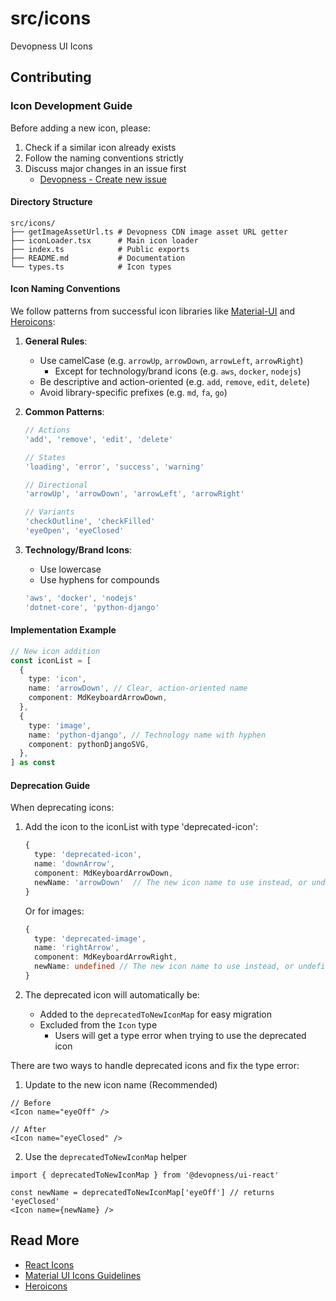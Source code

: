 # src/icons

Devopness UI Icons

## Contributing

### Icon Development Guide

Before adding a new icon, please:

1. Check if a similar icon already exists
2. Follow the naming conventions strictly
3. Discuss major changes in an issue first
   - [Devopness - Create new issue](https://github.com/devopness/devopness/issues/new/choose)

#### Directory Structure

```
src/icons/
├── getImageAssetUrl.ts # Devopness CDN image asset URL getter
├── iconLoader.tsx      # Main icon loader
├── index.ts            # Public exports
├── README.md           # Documentation
└── types.ts            # Icon types
```

#### Icon Naming Conventions

We follow patterns from successful icon libraries like [Material-UI](https://material.io/design/iconography/system-icons.html) and [Heroicons](https://heroicons.com/):

1. **General Rules**:

   - Use camelCase (e.g. `arrowUp`, `arrowDown`, `arrowLeft`, `arrowRight`)
     - Except for technology/brand icons (e.g. `aws`, `docker`, `nodejs`)
   - Be descriptive and action-oriented (e.g. `add`, `remove`, `edit`, `delete`)
   - Avoid library-specific prefixes (e.g. `md`, `fa`, `go`)

2. **Common Patterns**:

   ```typescript
   // Actions
   'add', 'remove', 'edit', 'delete'

   // States
   'loading', 'error', 'success', 'warning'

   // Directional
   'arrowUp', 'arrowDown', 'arrowLeft', 'arrowRight'

   // Variants
   'checkOutline', 'checkFilled'
   'eyeOpen', 'eyeClosed'
   ```

3. **Technology/Brand Icons**:
   - Use lowercase
   - Use hyphens for compounds
   ```typescript
   'aws', 'docker', 'nodejs'
   'dotnet-core', 'python-django'
   ```

#### Implementation Example

```typescript
// New icon addition
const iconList = [
  {
    type: 'icon',
    name: 'arrowDown', // Clear, action-oriented name
    component: MdKeyboardArrowDown,
  },
  {
    type: 'image',
    name: 'python-django', // Technology name with hyphen
    component: pythonDjangoSVG,
  },
] as const
```

#### Deprecation Guide

When deprecating icons:

1. Add the icon to the iconList with type 'deprecated-icon':

   ```typescript
   {
     type: 'deprecated-icon',
     name: 'downArrow',
     component: MdKeyboardArrowDown,
     newName: 'arrowDown'  // The new icon name to use instead, or undefined if the icon is being removed permanently
   }
   ```

   Or for images:

   ```typescript
   {
     type: 'deprecated-image',
     name: 'rightArrow',
     component: MdKeyboardArrowRight,
     newName: undefined // The new icon name to use instead, or undefined if the icon is being removed permanently
   }
   ```

2. The deprecated icon will automatically be:
   - Added to the `deprecatedToNewIconMap` for easy migration
   - Excluded from the `Icon` type
     - Users will get a type error when trying to use the deprecated icon

There are two ways to handle deprecated icons and fix the type error:

1. Update to the new icon name (Recommended)

```tsx
// Before
<Icon name="eyeOff" />

// After
<Icon name="eyeClosed" />
```

2. Use the `deprecatedToNewIconMap` helper

```tsx
import { deprecatedToNewIconMap } from '@devopness/ui-react'

const newName = deprecatedToNewIconMap['eyeOff'] // returns 'eyeClosed'
<Icon name={newName} />
```

## Read More

- [React Icons](https://react-icons.github.io/react-icons/)
- [Material UI Icons Guidelines](https://m3.material.io/styles/icons/applying-icons)
- [Heroicons](https://heroicons.com/)
